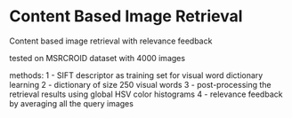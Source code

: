 # Content Based Image Retrieval
 
 Content based image retrieval with relevance feedback
 
 tested on MSRCROID dataset with 4000 images

 methods:
    1 - SIFT descriptor as training set for visual word dictionary learning
    2 - dictionary of size 250 visual words
    3 - post-processing the retrieval results using global HSV color histograms 
    4 - relevance feedback by averaging all the query images 
